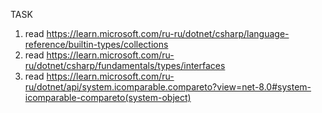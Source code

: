 TASK 
1. read https://learn.microsoft.com/ru-ru/dotnet/csharp/language-reference/builtin-types/collections
2. read https://learn.microsoft.com/ru-ru/dotnet/csharp/fundamentals/types/interfaces
3. read https://learn.microsoft.com/ru-ru/dotnet/api/system.icomparable.compareto?view=net-8.0#system-icomparable-compareto(system-object)